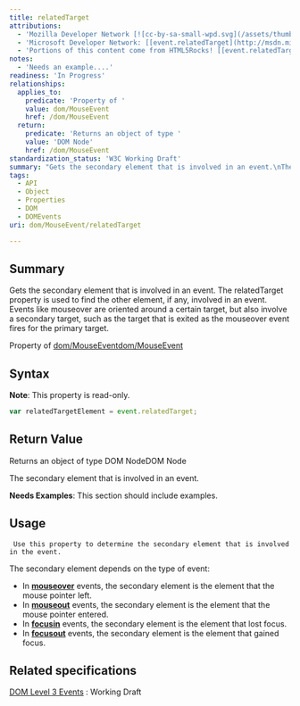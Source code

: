 ```yaml
---
title: relatedTarget
attributions:
  - 'Mozilla Developer Network [![cc-by-sa-small-wpd.svg](/assets/thumb/8/8c/cc-by-sa-small-wpd.svg/120px-cc-by-sa-small-wpd.svg.png)](http://creativecommons.org/licenses/by-sa/3.0/us/): [[event.relatedTarget](https://developer.mozilla.org/en-US/docs/Web/API/event.relatedTarget) Article]'
  - 'Microsoft Developer Network: [[event.relatedTarget](http://msdn.microsoft.com/en-us/library/ie/ff974881(v=vs.85).aspx) Article]'
  - 'Portions of this content come from HTML5Rocks! [[event.relatedTarget samples](http://www.html5rocks.com/en/search?q=event.relatedTarget) article]'
notes:
  - 'Needs an example....'
readiness: 'In Progress'
relationships:
  applies_to:
    predicate: 'Property of '
    value: dom/MouseEvent
    href: /dom/MouseEvent
  return:
    predicate: 'Returns an object of type '
    value: 'DOM Node'
    href: /dom/MouseEvent
standardization_status: 'W3C Working Draft'
summary: "Gets the secondary element that is involved in an event.\nThe relatedTarget property is used to find the other element, if any, involved in an event. Events like mouseover are oriented around a certain target, but also involve a secondary target, such as the target that is exited as the mouseover event fires for the primary target.\n"
tags:
  - API
  - Object
  - Properties
  - DOM
  - DOMEvents
uri: dom/MouseEvent/relatedTarget

---
```

## <span>Summary</span>

Gets the secondary element that is involved in an event. The relatedTarget property is used to find the other element, if any, involved in an event. Events like mouseover are oriented around a certain target, but also involve a secondary target, such as the target that is exited as the mouseover event fires for the primary target.

Property of [dom/MouseEvent](/dom/MouseEvent)[dom/MouseEvent](/dom/MouseEvent)

## <span>Syntax</span>

**Note**: This property is read-only.

``` js
var relatedTargetElement = event.relatedTarget;
```

## <span>Return Value</span>

Returns an object of type DOM NodeDOM Node

The secondary element that is involved in an event.

**Needs Examples**: This section should include examples.

## <span>Usage</span>

     Use this property to determine the secondary element that is involved in the event.

The secondary element depends on the type of event:

-   In [**mouseover**](/dom/MouseEvent/mouseover) events, the secondary element is the element that the mouse pointer left.
-   In [**mouseout**](/dom/MouseEvent/mouseout) events, the secondary element is the element that the mouse pointer entered.
-   In [**focusin**](/dom/FocusEvent/focusin) events, the secondary element is the element that lost focus.
-   In [**focusout**](/dom/FocusEvent/focusout) events, the secondary element is the element that gained focus.

## <span>Related specifications</span>

[DOM Level 3 Events](http://www.w3.org/TR/DOM-Level-3-Events/)
:   Working Draft
